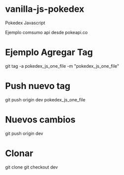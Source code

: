 # vanilla-js-pokedex
Pokedex Javascript

Ejemplo comsumo api desde pokeapi.co

# Ejemplo Agregar Tag

  git tag -a pokedex_js_one_file -m "pokedex_js_one_file"

 # Push nuevo tag

  git push origin dev pokedex_js_one_file 
# Nuevos cambios

  git push origin dev

# Clonar 

 git clone
 git checkout dev
 
